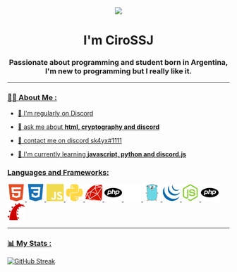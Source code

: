 <div id="header" align="center">
    <img src="https://media.giphy.com/media/5qII4FPBe5aqQ/giphy.gif" width="200" />
  <h1 align="center">I'm CiroSSJ</h1>
  <h3 align="center">Passionate about programming and student born in Argentina, I'm new to programming but I really like it.</h3>
</div>

<div id="badges" align="center">
  <a href="https://twitter.com/k4yx0795" target="_blank"
     <img src="https://img.shields.io/twitter/follow/k4yx0795?logo=twitter&style=for-the-badge"
         alt="Twitter Badge" />
  <a/>
  <a href="https://www.youtube.com/@k4yx0975" target="_blank"
     <img src="https://img.shields.io/youtube/channel/subscribers/k4yx0975?logo=youtube&style=for-the-badge"
         alt="Youtube Badge" />
  <a/>
  <a href="https://www.twitch.tv/sk4yx_bv" target="_blank"
     <img src="https://img.shields.io/twitch/status/sk4yx_bv?logo=twitch&style=for-the-badge"
         alt="Twitch Badge" />
</div>

- - -

### 👨‍💻 About Me :

- 👤 I'm regularly on Discord

- 👤 ask me about **html, cryptography and discord**

- 👤 contact me on discord sk4yx#1111

- 👤 I'm currently learning **javascript, python and discord.js**

<div align="left">
    <h3>Languages and Frameworks:</h3>
    <div>
        <img src="https://github.com/devicons/devicon/blob/master/icons/html5/html5-plain.svg" title="HTML5" alt="HTML" width="40" height="40"&nbsp>
        <img src="https://github.com/devicons/devicon/blob/master/icons/css3/css3-plain.svg" title="CSS3" alt="CSS" width="40" height="40"&nbsp>
        <img src="https://github.com/devicons/devicon/blob/master/icons/javascript/javascript-plain.svg" title="JS" alt="JAVASCRIPT" width="40" height="40"&nbsp>
        <img src="https://github.com/devicons/devicon/blob/master/icons/python/python-plain.svg" title="PY" alt="PYTHON" width="40" height="40"&nbsp>
        <img src="https://github.com/devicons/devicon/blob/master/icons/ruby/ruby-plain.svg" title="RB" alt="RUBY" width="40" height="40"&nbsp>
        <img src="https://github.com/devicons/devicon/blob/master/icons/php/php-plain.svg" title="php" alt="PHP" width="40" height="40"&nbsp>
        <img src="https://github.com/devicons/devicon/blob/master/icons/discordjs/discordjs-plain.svg" title="d.js" alt="DISCORDJS" width="40" height="40"&nbsp>
        <img src="https://github.com/devicons/devicon/blob/master/icons/go/go-original.svg" title="go" alt="go" width="40" height="40"&nbsp>
        <img src="https://github.com/devicons/devicon/blob/master/icons/jquery/jquery-original.svg" title="jquery" alt="jquery" width="40" height="40"&nbsp>
        <img src="https://github.com/devicons/devicon/blob/master/icons/nodejs/nodejs-plain.svg" title="node.js" alt="node.js" width="40" height="40"&nbsp>
        <img src="https://github.com/devicons/devicon/blob/master/icons/php/php-plain.svg" title="php" alt="php" width="40" height="40"&nbsp>
        <img src="https://github.com/devicons/devicon/blob/master/icons/rails/rails-plain.svg" title="rails" alt="rails" width="40" height="40"&nbsp>
    </div>
    
-  -  -
    
### 📊 My Stats :

[![GitHub Streak](http://github-readme-streak-stats.herokuapp.com?user=ssjciro&theme=dark&hide_border=true)](https://git.io/streak-stats)
